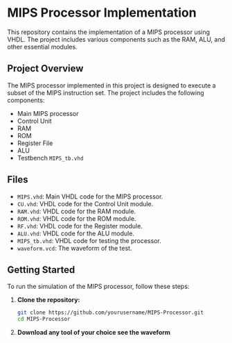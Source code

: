 # MIPS Processor Implementation

This repository contains the implementation of a MIPS processor using VHDL. The project includes various components such as the RAM, ALU, and other essential modules.

## Project Overview

The MIPS processor implemented in this project is designed to execute a subset of the MIPS instruction set. The project includes the following components:

- Main MIPS processor
- Control Unit
- RAM
- ROM
- Register File
- ALU
- Testbench `MIPS_tb.vhd`

## Files

- `MIPS.vhd`: Main VHDL code for the MIPS processor.
- `CU.vhd`: VHDL code for the Control Unit module.
- `RAM.vhd`: VHDL code for the RAM module.
- `ROM.vhd`: VHDL code for the ROM module.
- `RF.vhd`: VHDL code for the Register module.
- `ALU.vhd`: VHDL code for the ALU module.
- `MIPS_tb.vhd`: VHDL code for testing the processor.
- `waveform.vcd`: The waveform of the test.

## Getting Started

To run the simulation of the MIPS processor, follow these steps:

1. **Clone the repository:**
   ```sh
   git clone https://github.com/yourusername/MIPS-Processor.git
   cd MIPS-Processor
   ```
2. **Download any tool of your choice see the waveform**
